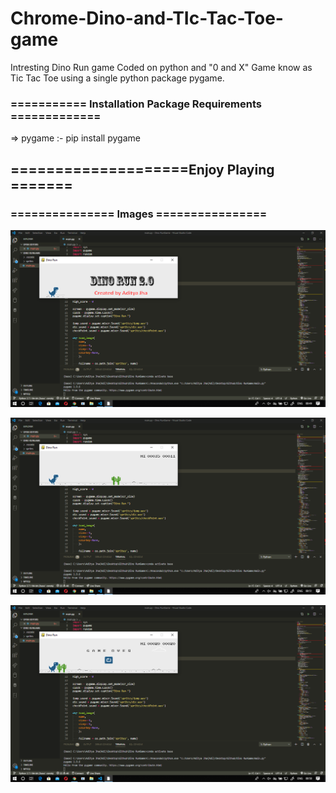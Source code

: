 # Chrome-Dino-and-TIc-Tac-Toe-game
Intresting Dino Run game Coded on python and "0 and X" Game know as Tic Tac Toe using a single python package pygame.


### =========== Installation Package Requirements =============


=> pygame :- pip install pygame

## ====================Enjoy Playing =======

### =============== Images ================


![alt text](https://github.com/aj14799/Chrome-Dino-Run-and-Tic-Tac-Toe-game/blob/master/Sreenshots/Screenshot%20(228).png)


![alt text](https://github.com/aj14799/Chrome-Dino-Run-and-Tic-Tac-Toe-game/blob/master/Sreenshots/Screenshot%20(230).png)


![alt text](https://github.com/aj14799/Chrome-Dino-Run-and-Tic-Tac-Toe-game/blob/master/Sreenshots/Screenshot%20(229).png)
